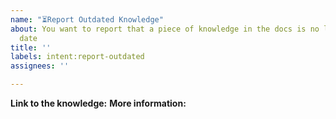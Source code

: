 ```yaml
---
name: "⏳Report Outdated Knowledge"
about: You want to report that a piece of knowledge in the docs is no longer up to
  date
title: ''
labels: intent:report-outdated
assignees: ''

---
```


__Link to the knowledge:__ 
__More information:__

